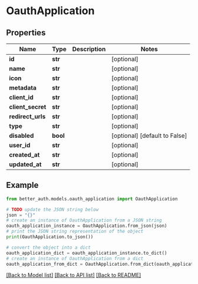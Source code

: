 # OauthApplication


## Properties

Name | Type | Description | Notes
------------ | ------------- | ------------- | -------------
**id** | **str** |  | [optional] 
**name** | **str** |  | [optional] 
**icon** | **str** |  | [optional] 
**metadata** | **str** |  | [optional] 
**client_id** | **str** |  | [optional] 
**client_secret** | **str** |  | [optional] 
**redirect_urls** | **str** |  | [optional] 
**type** | **str** |  | [optional] 
**disabled** | **bool** |  | [optional] [default to False]
**user_id** | **str** |  | [optional] 
**created_at** | **str** |  | [optional] 
**updated_at** | **str** |  | [optional] 

## Example

```python
from better_auth.models.oauth_application import OauthApplication

# TODO update the JSON string below
json = "{}"
# create an instance of OauthApplication from a JSON string
oauth_application_instance = OauthApplication.from_json(json)
# print the JSON string representation of the object
print(OauthApplication.to_json())

# convert the object into a dict
oauth_application_dict = oauth_application_instance.to_dict()
# create an instance of OauthApplication from a dict
oauth_application_from_dict = OauthApplication.from_dict(oauth_application_dict)
```
[[Back to Model list]](../README.md#documentation-for-models) [[Back to API list]](../README.md#documentation-for-api-endpoints) [[Back to README]](../README.md)


